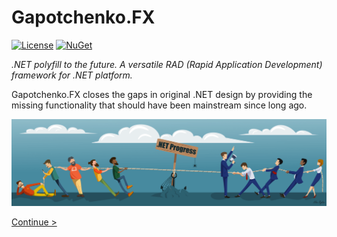# Gapotchenko.FX

[![License](https://img.shields.io/badge/license-MIT-green.svg)](LICENSE)
[![NuGet](https://img.shields.io/nuget/v/Gapotchenko.FX.svg)](https://www.nuget.org/packages/Gapotchenko.FX)

_.NET polyfill to the future. A versatile RAD (Rapid Application Development) framework for .NET platform._

Gapotchenko.FX closes the gaps in original .NET design by providing the missing functionality that should have been mainstream since long ago.

![.NET Progress ca. 2012 - 2018](Documentation/Assets/dotnet-progress-ca-2012-2018.png?raw=true ".NET Progress ca. 2012 - 2018")

[Continue >](Source/Gapotchenko.FX#gapotchenkofx)
